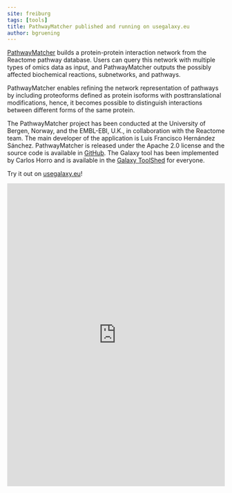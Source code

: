 ```yaml
---
site: freiburg
tags: [tools]
title: PathwayMatcher published and running on usegalaxy.eu
author: bgruening
---
```


[PathwayMatcher](https://doi.org/10.1093/gigascience/giz088) builds a protein-protein interaction network from the Reactome pathway database.
Users can query this network with multiple types of omics data as input, and PathwayMatcher outputs the possibly affected
biochemical reactions, subnetworks, and pathways.

PathwayMatcher enables refining the network representation of pathways by including proteoforms defined as
protein isoforms with posttranslational modifications, hence, it becomes possible to distinguish interactions between different forms of the same protein.

The PathwayMatcher project has been conducted at the University of Bergen, Norway, and the EMBL-EBI, U.K.,
in collaboration with the Reactome team.
The main developer of the application is Luis Francisco Hernández Sánchez. PathwayMatcher is released under the Apache 2.0 license and the source code
is available in [GitHub](https://github.com/PathwayAnalysisPlatform/PathwayMatcher).
The Galaxy tool has been implemented by Carlos Horro and is available in the 
[Galaxy ToolShed](https://toolshed.g2.bx.psu.edu/view/galaxyp/reactome_pathwaymatcher/a2ab72e994dc) for everyone.

Try it out on [usegalaxy.eu](https://usegalaxy.eu/?tool_id=toolshed.g2.bx.psu.edu%2Frepos%2Fgalaxyp%2Freactome_pathwaymatcher%2Freactome_pathwaymatcher)!

<embed src="https://academic.oup.com/gigascience/article-pdf/8/8/giz088/29020604/giz088.pdf" width="100%" height="700" type='application/pdf'>

